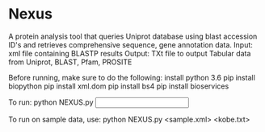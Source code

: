 # Nexus
A protein analysis tool that queries Uniprot database using blast accession ID's and retrieves comprehensive sequence, gene annotation data. 
Input: xml file containing BLASTP results
Output: TXt file to output Tabular data from Uniprot, BLAST, Pfam, PROSITE

Before running, make sure to do the following:
install python 3.6
pip install biopython
pip install xml.dom
pip install bs4
pip install bioservices

To run:
python NEXUS.py <input file> <output file>

To run on sample data, use:
python NEXUS.py <sample.xml> <kobe.txt>
